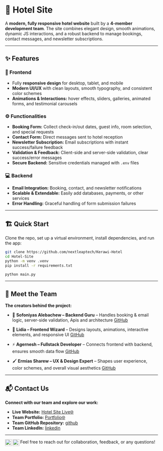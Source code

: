 # 🏨 Hotel Site

A **modern, fully responsive hotel website** built by a **4-member development team**. The site combines elegant design, smooth animations, dynamic JS interactions, and a robust backend to manage bookings, contact messages, and newsletter subscriptions.

---

## ✨ Features

### 🎨 Frontend
- Fully **responsive design** for desktop, tablet, and mobile
- **Modern UI/UX** with clean layouts, smooth typography, and consistent color schemes
- **Animations & Interactions:** hover effects, sliders, galleries, animated forms, and testimonial carousels

### ⚙️ Functionalities
- **Booking Form:** Collect check-in/out dates, guest info, room selection, and special requests
- **Contact Form:** Direct messages sent to hotel reception
- **Newsletter Subscription:** Email subscriptions with instant success/failure feedback
- **Validation & Feedback:** Client-side and server-side validation, clear success/error messages
- **Secure Backend:** Sensitive credentials managed with `.env` files

### 💻 Backend
- **Email Integration:** Booking, contact, and newsletter notifications
- **Scalable & Extendable:** Easily add databases, payments, or other services
- **Error Handling:** Graceful handling of form submission failures

---

## 🏗️ Quick Start
Clone the repo, set up a virtual environment, install dependencies, and run the app:

```bash
git clone https://github.com/nextleaptech/Kerawi-Hotel
cd Hotel-Site
python -m venv .venv
pip install -r requirements.txt
```

```bash
python main.py
```

---

## 👥 Meet the Team

**The creators behind the project:**

* 🌟 **Sofoniyas Alebachew – Backend Guru** – Handles booking & email logic, server-side validation, Apis and architecture
  [GitHub](https://github.com/sofi39)

* 🎨 **Lidia – Frontend Wizard** – Designs layouts, animations, interactive elements, and responsive UI
  [GitHub](https://github.com/member2)

* ⚡ **Agernesh – Fullstack Developer** – Connects frontend with backend, ensures smooth data flow
  [GitHub](https://github.com/member3)

* 🖌️ **Ermias Sharew – UX & Design Expert** – Shapes user experience, color schemes, and overall visual aesthetics
  [GitHub](https://github.com/ermizethi)

---

## 📬 Contact Us

**Connect with our team and explore our work:**

- **Live Website:** [Hotel Site Live🌐](https://your-live-site-url.com)
- **Team Portfolio:** [Portfolio🌐](https://your-team-portfolio.com)
- **Team GitHub Repository:** [github](https://github.com/nextleaptech)
- **Team LinkedIn:** [linkedin](https://linkedin.com/in/ourteam)

---

Feel free to reach out for collaboration, feedback, or any questions!
[<img align="left" alt="LinkedIn" width="22px" src="https://cdn.jsdelivr.net/npm/simple-icons@v3/icons/linkedin.svg" />][linkedin]
[<img align="left" alt="GitHub" width="22px" src="https://cdn.jsdelivr.net/npm/simple-icons@v3/icons/github.svg" />][github]  

[linkedin]: https://linkedin.com/in/ourteam
[github]: https://github.com/nextleaptech